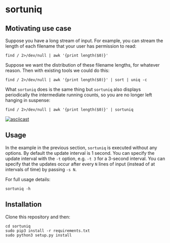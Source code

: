 sortuniq
====

Motivating use case
----

Suppose you have a long stream of input. For example, you can stream the length of each filename
that your user has permission to read:

```
find / 2>/dev/null | awk '{print length($0)}'
```

Suppose we want the distribution of these filename lengths, for whatever reason. Then with existing
tools we could do this:

```
find / 2>/dev/null | awk '{print length($0)}' | sort | uniq -c
```

What `sortuniq` does is the same thing but `sortuniq` also displays periodically the intermediate
running counts, so you are no longer left hanging in suspense:

```
find / 2>/dev/null | awk '{print length($0)}' | sortuniq
```

[![asciicast](https://asciinema.org/a/yd5LeJa50uUn7nr3YtWjsU5S0.svg)](https://asciinema.org/a/yd5LeJa50uUn7nr3YtWjsU5S0)

Usage
----

In the example in the previous section, `sortuniq` is executed without any options. By default the
update interval is 1 second. You can specify the update interval with the `-t` option, e.g. `-t 3`
for a 3-second interval. You can specify that the updates occur after every `N` lines of input
(instead of at intervals of time) by passing `-s N`.

For full usage details:

```
sortuniq -h
```

Installation
----

Clone this repository and then:

```
cd sortuniq
sudo pip3 install -r requirements.txt
sudo python3 setup.py install
```
